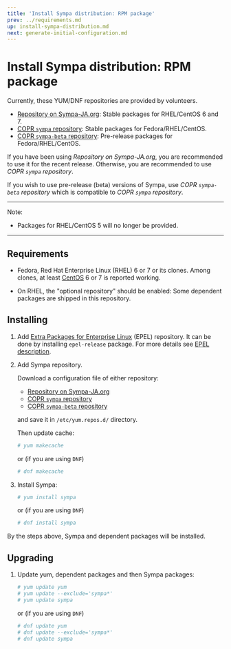 ```yaml
---
title: 'Install Sympa distribution: RPM package'
prev: ../requirements.md
up: install-sympa-distribution.md
next: generate-initial-configuration.md
---
```


Install Sympa distribution: RPM package
=======================================

Currently, these YUM/DNF repositories are provided by volunteers.

  * [Repository on Sympa-JA.org](http://sympa-ja.org/download/rhel/):
    Stable packages for RHEL/CentOS 6 and 7.
  * [COPR ``sympa`` repository](https://copr.fedorainfracloud.org/coprs/xavierb/sympa/):
    Stable packages for Fedora/RHEL/CentOS.
  * [COPR ``sympa-beta`` repository](https://copr.fedorainfracloud.org/coprs/xavierb/sympa-beta/):
    Pre-release packages for Fedora/RHEL/CentOS.

If you have been using _Repository on Sympa-JA.org_, you are recommended
to use it for the recent release.
Otherwise, you are recommended to use _COPR ``sympa`` repository_.

If you wish to use pre-release (beta) versions of Sympa, use
_COPR ``sympa-beta`` repository_ which is compatible to
_COPR ``sympa`` repository_.

----
Note:

  * Packages for RHEL/CentOS 5 will no longer be provided.

----

Requirements
------------

  * Fedora, Red Hat Enterprise Linux (RHEL) 6 or 7 or its clones.
    Among clones, at least [CentOS](https://www.centos.org/download/) 6 or 7
    is reported working.

  * On RHEL, the "optional repository" should be enabled: Some dependent
    packages are shipped in this repository.

Installing
----------

  1. Add
     [Extra Packages for Enterprise Linux](https://fedoraproject.org/wiki/EPEL)
     (EPEL) repository.  It can be done by installing ``epel-release``
     package.  For more details see
     [EPEL description](https://fedoraproject.org/wiki/EPEL#How_can_I_use_these_extra_packages.3F).

  2. Add Sympa repository.

     Download a configuration file of either repository:
     
       * [Repository on Sympa-JA.org](http://sympa-ja.org/download/rhel/sympa-ja.org.rhel.repo)
       * [COPR ``sympa`` repository](https://copr.fedorainfracloud.org/coprs/xavierb/sympa/)
       * [COPR ``sympa-beta`` repository](https://copr.fedorainfracloud.org/coprs/xavierb/sympa-beta/)

     and save it in ``/etc/yum.repos.d/`` directory.

     Then update cache:
     ```bash
     # yum makecache
     ```
     or (if you are using `DNF`)
     ```bash
     # dnf makecache
     ```

  3. Install Sympa:
     ```bash
     # yum install sympa
     ```
     or (if you are using `DNF`)
     ```bash
     # dnf install sympa
     ```

By the steps above, Sympa and dependent packages will be installed.

Upgrading
---------

  1. Update yum, dependent packages and then Sympa packages:
     ```bash
     # yum update yum
     # yum update --exclude='sympa*'
     # yum update sympa
     ```
     or (if you are using `DNF`)
     ```bash
     # dnf update yum
     # dnf update --exclude='sympa*'
     # dnf update sympa
     ```
